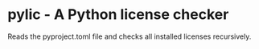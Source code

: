 # pylic - A Python license checker

Reads the pyproject.toml file and checks all installed licenses recursively.
